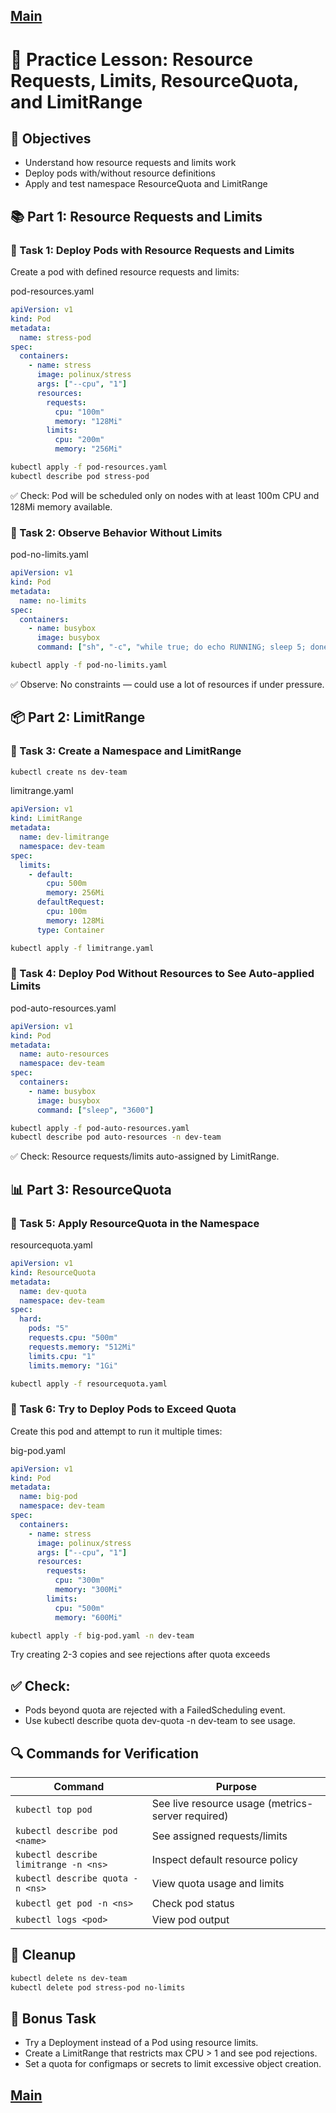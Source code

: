 [Main](../README.md)
---

# 🧪 Practice Lesson: Resource Requests, Limits, ResourceQuota, and LimitRange

## 🎯 Objectives
* Understand how resource requests and limits work
* Deploy pods with/without resource definitions
* Apply and test namespace ResourceQuota and LimitRange

## 📚 Part 1: Resource Requests and Limits

### 🧪 Task 1: Deploy Pods with Resource Requests and Limits

Create a pod with defined resource requests and limits:

pod-resources.yaml
```yaml
apiVersion: v1
kind: Pod
metadata:
  name: stress-pod
spec:
  containers:
    - name: stress
      image: polinux/stress
      args: ["--cpu", "1"]
      resources:
        requests:
          cpu: "100m"
          memory: "128Mi"
        limits:
          cpu: "200m"
          memory: "256Mi"
```
```bash
kubectl apply -f pod-resources.yaml
kubectl describe pod stress-pod
```
✅ Check: Pod will be scheduled only on nodes with at least 100m CPU and 128Mi memory available.

### 🧪 Task 2: Observe Behavior Without Limits

pod-no-limits.yaml
```yaml
apiVersion: v1
kind: Pod
metadata:
  name: no-limits
spec:
  containers:
    - name: busybox
      image: busybox
      command: ["sh", "-c", "while true; do echo RUNNING; sleep 5; done"]
```
```bash
kubectl apply -f pod-no-limits.yaml
```
✅ Observe: No constraints — could use a lot of resources if under pressure.

## 📦 Part 2: LimitRange

### 🧪 Task 3: Create a Namespace and LimitRange
```bash
kubectl create ns dev-team
```
limitrange.yaml
```yaml
apiVersion: v1
kind: LimitRange
metadata:
  name: dev-limitrange
  namespace: dev-team
spec:
  limits:
    - default:
        cpu: 500m
        memory: 256Mi
      defaultRequest:
        cpu: 100m
        memory: 128Mi
      type: Container
```
```bash
kubectl apply -f limitrange.yaml
```
### 🧪 Task 4: Deploy Pod Without Resources to See Auto-applied Limits

pod-auto-resources.yaml
```yaml
apiVersion: v1
kind: Pod
metadata:
  name: auto-resources
  namespace: dev-team
spec:
  containers:
    - name: busybox
      image: busybox
      command: ["sleep", "3600"]
```
```bash
kubectl apply -f pod-auto-resources.yaml
kubectl describe pod auto-resources -n dev-team
```
✅ Check: Resource requests/limits auto-assigned by LimitRange.

## 📊 Part 3: ResourceQuota

### 🧪 Task 5: Apply ResourceQuota in the Namespace

resourcequota.yaml
```yaml
apiVersion: v1
kind: ResourceQuota
metadata:
  name: dev-quota
  namespace: dev-team
spec:
  hard:
    pods: "5"
    requests.cpu: "500m"
    requests.memory: "512Mi"
    limits.cpu: "1"
    limits.memory: "1Gi"
```
```bash
kubectl apply -f resourcequota.yaml
```
### 🧪 Task 6: Try to Deploy Pods to Exceed Quota

Create this pod and attempt to run it multiple times:

big-pod.yaml
```yaml
apiVersion: v1
kind: Pod
metadata:
  name: big-pod
  namespace: dev-team
spec:
  containers:
    - name: stress
      image: polinux/stress
      args: ["--cpu", "1"]
      resources:
        requests:
          cpu: "300m"
          memory: "300Mi"
        limits:
          cpu: "500m"
          memory: "600Mi"
```
```bash
kubectl apply -f big-pod.yaml -n dev-team
```
Try creating 2-3 copies and see rejections after quota exceeds

## ✅ Check:
* Pods beyond quota are rejected with a FailedScheduling event.
* Use kubectl describe quota dev-quota -n dev-team to see usage.

## 🔍 Commands for Verification

| Command |	Purpose |
| ---- | ---- |
| `kubectl top pod` |	See live resource usage (metrics-server required) |
| `kubectl describe pod <name>` |	See assigned requests/limits |
| `kubectl describe limitrange -n <ns>` |	Inspect default resource policy |
| `kubectl describe quota -n <ns>` |	View quota usage and limits |
| `kubectl get pod -n <ns>` |	Check pod status |
| `kubectl logs <pod>` |	View pod output |


## 🧹 Cleanup
```bash
kubectl delete ns dev-team
kubectl delete pod stress-pod no-limits
```

## 🎁 Bonus Task
* Try a Deployment instead of a Pod using resource limits.
* Create a LimitRange that restricts max CPU > 1 and see pod rejections.
* Set a quota for configmaps or secrets to limit excessive object creation.


[Main](../README.md)
---